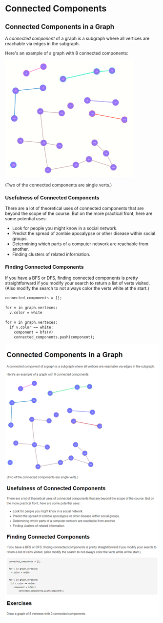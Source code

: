 # Connected Components



## Connected Components in a Graph

A _connected component_ of a graph is a subgraph where all vertices are reachable via edges in the subgraph.

Here's an example of a graph with 8 connected components:

![](../../../.gitbook/assets/image%20%2813%29.png)

\(Two of the connected components are single verts.\)

### Usefulness of Connected Components

There are a lot of theoretical uses of connected components that are beyond the scope of the course. But on the more practical front, here are some potential uses:

* Look for people you might know in a social network.
* Predict the spread of zombie apocalypse or other disease within social groups.
* Determining which parts of a computer network are reachable from another.
* Finding clusters of related information.

### Finding Connected Components

If you have a BFS or DFS, finding connected components is pretty straightforward if you modify your search to return a list of verts visited. \(Also modify the search to not always color the verts white at the start.\)

```text
connected_components = [];

for v in graph.vertexes:
  v.color = white

for v in graph.vertexes:
  if v.color == white:
    component = bfs(v)
    connected_components.push(component);
```

![](../../../.gitbook/assets/readme.png)

